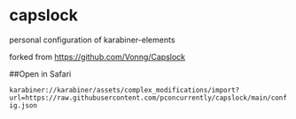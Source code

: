 # capslock
personal configuration of karabiner-elements

forked from https://github.com/Vonng/Capslock

##Open in Safari

`karabiner://karabiner/assets/complex_modifications/import?url=https://raw.githubusercontent.com/pconcurrently/capslock/main/config.json`
